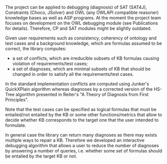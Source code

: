 The project can be applied to debugging (diagnosis) of SAT (SAT4J), Constraints (Choco, JSolver) and OWL (any OWLAPI compatible reasoner) knowledge bases as well as ASP programs. At the moment the project team focuses on development on the OWL debugging module (see Publications for details). Therefore, CP and SAT modules might be slightly outdated.

Given user requirements such as consistency, coherency of ontology and test cases and a background knowledge, which are formulas assumed to be correct, the library computes:

* a set of conflicts, which are irreducible subsets of KB formulas causing violation of requirements/test cases;
* a set of diagnoses, which are minimal subsets of KB that should be changed in order to satisfy all the requirements/test cases. 

In the standard implementation conflicts are computed using Junker's QuickXPlain algorithm whereas diagnoses by a corrected version of the HS-Tree algorithm presented in Reiter's "A Theory of Diagnosis from First Principles".

Note that the test cases can be specified as logical formulas that must be entailed/not entailed by the KB or some other functions/metrics that allow to decide whether KB corresponds to the target one that the user intended to formulate.

In general case the library can return many diagnoses as there may exists multiple ways to repair a KB. Therefore we developed an interactive debugging algorithm that allows a user to reduce the number of diagnoses by answering a number of queries, i.e. whether some set of formulas should be entailed by the target KB or not. 
